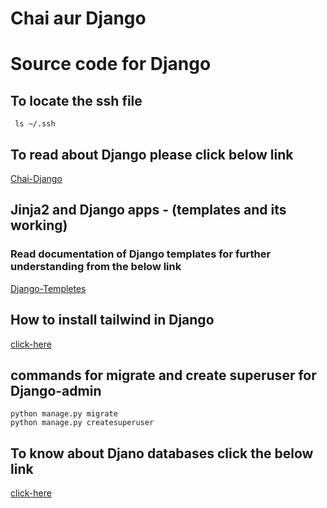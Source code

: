 # Chai aur Django
# Source code for Django

## To locate the ssh file
```
 ls ~/.ssh
```

## To read about Django please click below link

[Chai-Django](https://docs.chaicode.com/getting-started-with-django/)


## Jinja2 and Django apps - (templates and its working)
### Read documentation of Django templates for further understanding from the below link
[Django-Templetes](https://docs.djangoproject.com/en/5.1/topics/templates//)

## How to install tailwind in Django
[click-here](https://docs.chaicode.com/tailwind-to-django/)

## commands for migrate and create superuser for Django-admin 
```
python manage.py migrate
python manage.py createsuperuser
```
## To know about Djano databases click the below link
[click-here](https://docs.djangoproject.com/en/5.1/ref/settings/#databases)